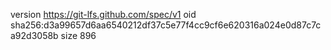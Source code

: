 version https://git-lfs.github.com/spec/v1
oid sha256:d3a99657d6aa6540212df37c5e77f4cc9cf6e620316a024e0d87c7ca92d3058b
size 896
